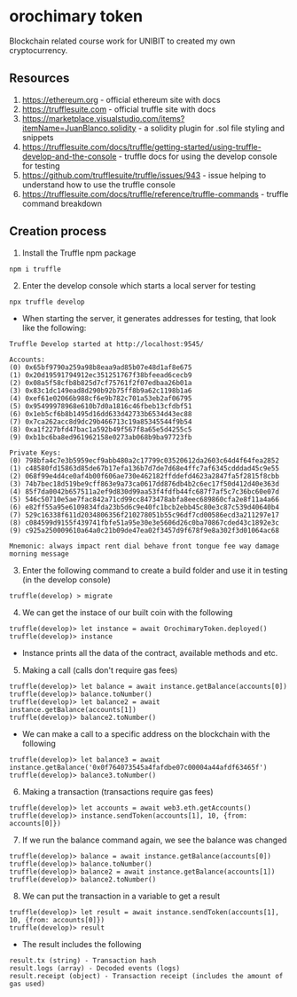 # orochimary token
Blockchain related course work for UNIBIT to created my own cryptocurrency.

## Resources
1. https://ethereum.org - official ethereum site with docs  
2. https://trufflesuite.com - official truffle site with docs  
3. https://marketplace.visualstudio.com/items?itemName=JuanBlanco.solidity - a solidity plugin for .sol file styling and snippets  
4. https://trufflesuite.com/docs/truffle/getting-started/using-truffle-develop-and-the-console - truffle docs for using the develop console for testing  
5. https://github.com/trufflesuite/truffle/issues/943 - issue helping to understand how to use the truffle console  
6. https://trufflesuite.com/docs/truffle/reference/truffle-commands - truffle command breakdown  

## Creation process
1. Install the Truffle npm package
```
npm i truffle
```

2. Enter the develop console which starts a local server for testing  
```
npx truffle develop
```

- When starting the server, it generates addresses for testing, that look like the following:  
```
Truffle Develop started at http://localhost:9545/

Accounts:
(0) 0x65bf9790a259a98b8eaa9ad85b07e48d1af8e675
(1) 0x20d19591794912ec351251767f38bfeead6cecb9
(2) 0x08a5f58cfb8b825d7cf75761f2f07edbaa26b01a
(3) 0x83c1dc149ead8d290b92b75ff8b9a62c1198b1a6
(4) 0xef61e02066b988cf6e9b782c701a53eb2af06795
(5) 0x95499978968e610b7d0a1816c46fbeb13cfdbf51
(6) 0x1eb5cf6b8b1495d16dd633d42733b6534d43ec88
(7) 0x7ca262acc8d9dc29b466713c19a85345544f9b54
(8) 0xa1f227bfd47bac1a592b49f567f8a65e5d4255c5
(9) 0xb1bc6ba8ed961962158e0273ab068b9ba97723fb

Private Keys:
(0) 798bfa4c7e3b5959ecf9abb480a2c17799c03520612da2603c64d4f64fea2852
(1) c48580fd15863d85de67b17efa136b7d7de7d68e4ffc7af6345cdddad45c9e55
(2) 068f99e4d4ce0af4b00f606ae730e462182ffddefd4623a2847fa5f2815f8cbb
(3) 74b7bec18d519be9cff863e9a73ca0617dd876db4b2c6ec17f50d412d40e363d
(4) 85f7da0042b657511a2ef9d830d99aa53f4fdfb44fc687f7af5c7c36bc60e07d
(5) 546c50710e5ae7fac842a71cd99cc8473478abfa8eec689860cfa2e8f11a4a66
(6) e82ff55a95e6109834fda23b5d6c9e40fc1bcb2ebb45c80e3c87c539d40640b4
(7) 529c16338f611d2034806356f210278051b55c96df7cd00586ecd3a211297e17
(8) c084599d9155f439741fbfe51a95e30e3e5606d26c0ba70867cded43c1892e3c
(9) c925a250009610a64a0c21b09de47ea02f3457d9f678f9e8a302f3d01064ac68

Mnemonic: always impact rent dial behave front tongue fee way damage morning message
```

3. Enter the following command to create a build folder and use it in testing (in the develop console)  
```
truffle(develop) > migrate
```

4. We can get the instace of our built coin with the following  
```
truffle(develop)> let instance = await OrochimaryToken.deployed()
truffle(develop)> instance
```
* Instance prints all the data of the contract, available methods and etc.  

5. Making a call (calls don't require gas fees)  
```
truffle(develop)> let balance = await instance.getBalance(accounts[0])
truffle(develop)> balance.toNumber()
truffle(develop)> let balance2 = await instance.getBalance(accounts[1])
truffle(develop)> balance2.toNumber()
```

* We can make a call to a specific address on the blockchain with the following  
```
truffle(develop)> let balance3 = await instance.getBalance('0x0f764073545a4fafdbe07c00004a44afdf63465f')
truffle(develop)> balance3.toNumber()
```

6. Making a transaction (transactions require gas fees)  
```
truffle(develop)> let accounts = await web3.eth.getAccounts()
truffle(develop)> instance.sendToken(accounts[1], 10, {from: accounts[0]})
```

7. If we run the balance command again, we see the balance was changed  
```
truffle(develop)> balance = await instance.getBalance(accounts[0])
truffle(develop)> balance.toNumber()
truffle(develop)> balance2 = await instance.getBalance(accounts[1])
truffle(develop)> balance2.toNumber()
```

8. We can put the transaction in a variable to get a result  
```
truffle(develop)> let result = await instance.sendToken(accounts[1], 10, {from: accounts[0]})
truffle(develop)> result
```

* The result includes the following
```
result.tx (string) - Transaction hash
result.logs (array) - Decoded events (logs)
result.receipt (object) - Transaction receipt (includes the amount of gas used)
```